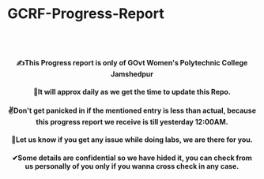 # GCRF-Progress-Report
<br> <br>
<p align="center"><h4 align="center">✍This Progress report is only of GOvt Women's Polytechnic College Jamshedpur </samp></h4></p>
<p align="center"><h4 align="center">💬It will approx daily as we get the time to update this Repo. </samp></h4></p>
<p align="center"><h4 align="center">✌Don't get panicked in if the mentioned entry is less than actual, because this progress report we receive is till yesterday 12:00AM.</samp></h4></p>
<p align="center"><h4 align="center">🙌Let us know if you get any issue while doing labs, we are there for you. </samp></h4></p>
<p align="center"><h4 align="center">✔Some details are confidential so we have hided it, you can check from us personally of you only if you wanna cross check in any case. </samp></h4></p>
